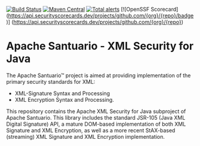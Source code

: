 [![Build Status](https://builds.apache.org/view/S-Z/view/Santuario/job/santuario-java-trunk//badge/icon?subject=Build)](https://builds.apache.org/view/S-Z/view/Santuario/job/santuario-java-trunk/)
[![Maven Central](https://maven-badges.herokuapp.com/maven-central/org.apache.santuario/xmlsec/badge.svg)](https://maven-badges.herokuapp.com/maven-central/org.apache.santuario/xmlsec)
[![Total alerts](https://img.shields.io/lgtm/alerts/g/apache/santuario-xml-security-java)](https://lgtm.com/projects/g/apache/santuario-xml-security-java/alerts/)
[![OpenSSF Scorecard]
(https://api.securityscorecards.dev/projects/github.com/{org}/{repo}/badge)]
(https://api.securityscorecards.dev/projects/github.com/{org}/{repo})

Apache Santuario - XML Security for Java
======================

The Apache Santuario™ project is aimed at providing implementation of the primary security standards for XML:

 * XML-Signature Syntax and Processing
 * XML Encryption Syntax and Processing.

This repository contains the Apache XML Security for Java subproject of Apache
Santuario. This library includes the standard JSR-105 (Java XML Digital
Signature) API, a mature DOM-based implementation of both XML Signature and
XML Encryption, as well as a more recent StAX-based (streaming) XML Signature
and XML Encryption implementation.
